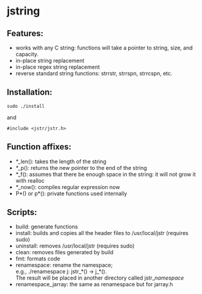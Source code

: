 # jstring

## Features:

- works with any C string: functions will take a pointer to string, size, and capacity.
- in-place string replacement
- in-place regex string replacement
- reverse standard string functions: strrstr, strrspn, strrcspn, etc.

## Installation:

```
sudo ./install
```
and
```
#include <jstr/jstr.h>
```

## Function affixes: 

- \*\_len(): takes the length of the string
- \*\_p(): returns the new pointer to the end of the string
- \*\_f(): assumes that there be enough space in the string: it will not grow it with realloc
- \*\_now(): compiles regular expression now
- P*() or p*(): private functions used internally

## Scripts:

- build: generate functions
- install: builds and copies all the header files to /usr/local/jstr (requires sudo)
- uninstall: removes /usr/local/jstr (requires sudo)
- clean: removes files generated by build
- fmt: formats code
- renamespace: rename the namespace;<br>
e.g., ./renamespace j: jstr\_\*() -> j\_\*().<br>
The result will be placed in another directory called jstr\__namespace_
- renamespace\_jarray: the same as renamespace but for jarray.h
